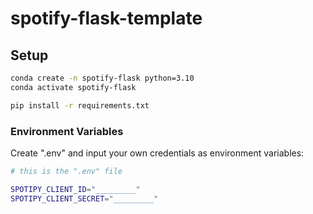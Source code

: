 # spotify-flask-template

## Setup

```sh
conda create -n spotify-flask python=3.10
conda activate spotify-flask
```

```sh
pip install -r requirements.txt
```
### Environment Variables

Create ".env" and input your own credentials as environment variables:

```sh
# this is the ".env" file

SPOTIPY_CLIENT_ID="_________"
SPOTIPY_CLIENT_SECRET="_________"

```
